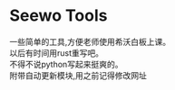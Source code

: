 # Seewo Tools
一些简单的工具,方便老师使用希沃白板上课。<br/>
以后有时间用rust重写吧。<br/>
不得不说python写起来挺爽的。<br/>
附带自动更新模块,用之前记得修改网址<br/>